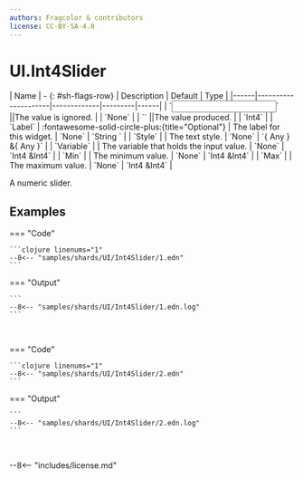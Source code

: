 ```yaml
---
authors: Fragcolor & contributors
license: CC-BY-SA-4.0
---
```



# UI.Int4Slider

<div class="sh-parameters" markdown="1">
| Name | - {: #sh-flags-row} | Description | Default | Type |
|------|---------------------|-------------|---------|------|
| `<input>` ||The value is ignored. | | `None` |
| `<output>` ||The value produced. | | `Int4` |
| `Label` | :fontawesome-solid-circle-plus:{title="Optional"}  | The label for this widget. | `None` | `String ` |
| `Style` |  | The text style. | `None` | `{ Any } &{ Any }` |
| `Variable` |  | The variable that holds the input value. | `None` | `Int4 &Int4` |
| `Min` |  | The minimum value. | `None` | `Int4 &Int4` |
| `Max` |  | The maximum value. | `None` | `Int4 &Int4` |

</div>

A numeric slider.

## Examples

=== "Code"

    ```clojure linenums="1"
    --8<-- "samples/shards/UI/Int4Slider/1.edn"
    ```

=== "Output"

    ```
    --8<-- "samples/shards/UI/Int4Slider/1.edn.log"
    ```
&nbsp;

=== "Code"

    ```clojure linenums="1"
    --8<-- "samples/shards/UI/Int4Slider/2.edn"
    ```

=== "Output"

    ```
    --8<-- "samples/shards/UI/Int4Slider/2.edn.log"
    ```
&nbsp;

--8<-- "includes/license.md"
